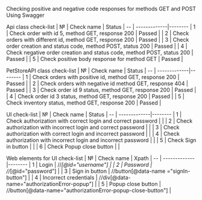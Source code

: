 Checking positive and negative code responses for methods GET and POST
Using Swagger


Api class check-list
| № |               Check name                                                  | Status |
-- | -------------|--------
| 1 | Check order with id 5, method GET, response 200                           | Passed |
| 2 | Check orders with different id, method GET, response 200                  | Passed |
| 3 | Check order creation and status code, method POST, status 200             | Passed |
| 4 | Check negative order creation and status code, method POST, status 200    | Passed |
| 5 | Check positive body response for method GET                               | Passed |


PetStoreAPI class check-list
| № |               Check name                                                  | Status |
-- | -------------|--------
| 1 | Check orders with positive id, method GET, response  200                  | Passed |
| 2 | Check orders with negative id  method GET, response  404                  | Passed |
| 3 | Check order id 9 status, method GET, response 200                         | Passed |
| 4 | Check order id 3 status, method GET, response 200                         | Passed |
| 5 | Check inventory status, method GET, response 200                          | Passed |

UI check-list
| № |               Check name                                                  | Status |
-- | -------------|--------
| 1 | Check authorization with correct login and correct password               |  |
| 2 | Check authorization with incorrect login and correct password             |  |
| 3 | Check authorization with correct login and incorrect password             |  |
| 4 | Check authorization with incorrect login and incorrect password           |  |
| 5 | Check Sign in button                                                      |  |
| 6 | Check Popup close button                                                  |  |


Web elements for UI check-list
| № |               Check name                                                  | Xpath |
-- | -------------|--------
| 1 | Login                                                                     | //*[@id="username"] |
| 2 | Password                                                                  | //*[@id="password"] |
| 3 | Sign in button                                                            | //button[@data-name ="signIn-button"] |
| 4 | Incorrect credentials                                                     | //div[@data-name="authorizationError-popup"] |
| 5 | Popup close button                                                        | //button[@data-name="authorizationError-popup-close-button"] |

